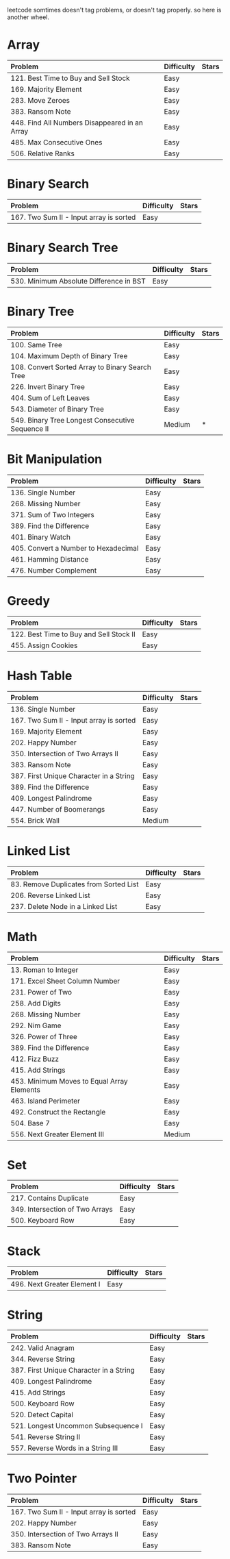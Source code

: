 leetcode somtimes doesn't tag problems, or doesn't tag properly. so here is another wheel.

# Array

| Problem | Difficulty | Stars |
|:-|:-|:-|
| 121. Best Time to Buy and Sell Stock | Easy
| 169. Majority Element | Easy
| 283. Move Zeroes | Easy
| 383. Ransom Note | Easy
| 448. Find All Numbers Disappeared in an Array | Easy
| 485. Max Consecutive Ones | Easy
| 506. Relative Ranks | Easy

# Binary Search

| Problem | Difficulty | Stars |
|:-|:-|:-|
| 167. Two Sum II - Input array is sorted | Easy

# Binary Search Tree

| Problem | Difficulty | Stars |
|:-|:-|:-|
| 530. Minimum Absolute Difference in BST | Easy

# Binary Tree

| Problem | Difficulty | Stars |
|:-|:-|:-|
| 100. Same Tree | Easy
| 104. Maximum Depth of Binary Tree | Easy
| 108. Convert Sorted Array to Binary Search Tree | Easy
| 226. Invert Binary Tree | Easy
| 404. Sum of Left Leaves | Easy
| 543. Diameter of Binary Tree | Easy
| 549. Binary Tree Longest Consecutive Sequence II | Medium | *

# Bit Manipulation

| Problem | Difficulty | Stars |
|:-|:-|:-|
| 136. Single Number | Easy
| 268. Missing Number | Easy
| 371. Sum of Two Integers | Easy
| 389. Find the Difference | Easy
| 401. Binary Watch | Easy
| 405. Convert a Number to Hexadecimal | Easy
| 461. Hamming Distance | Easy |
| 476. Number Complement | Easy |

# Greedy

| Problem | Difficulty | Stars |
|:-|:-|:-|
| 122. Best Time to Buy and Sell Stock II | Easy
| 455. Assign Cookies | Easy

# Hash Table

| Problem | Difficulty | Stars |
|:-|:-|:-|
| 136. Single Number | Easy
| 167. Two Sum II - Input array is sorted | Easy
| 169. Majority Element | Easy
| 202. Happy Number | Easy
| 350. Intersection of Two Arrays II | Easy
| 383. Ransom Note | Easy
| 387. First Unique Character in a String | Easy
| 389. Find the Difference | Easy
| 409. Longest Palindrome | Easy
| 447. Number of Boomerangs | Easy
| 554. Brick Wall | Medium

# Linked List

| Problem | Difficulty | Stars |
|:-|:-|:-
| 83. Remove Duplicates from Sorted List | Easy
| 206. Reverse Linked List | Easy
| 237. Delete Node in a Linked List | Easy

# Math

| Problem | Difficulty | Stars |
|:-|:-|:-|
| 13. Roman to Integer | Easy
| 171. Excel Sheet Column Number | Easy
| 231. Power of Two | Easy
| 258. Add Digits | Easy
| 268. Missing Number | Easy
| 292. Nim Game | Easy
| 326. Power of Three | Easy
| 389. Find the Difference | Easy
| 412. Fizz Buzz | Easy |
| 415. Add Strings | Easy
| 453. Minimum Moves to Equal Array Elements | Easy
| 463. Island Perimeter | Easy |
| 492. Construct the Rectangle | Easy
| 504. Base 7 | Easy
| 556. Next Greater Element III | Medium

# Set

| Problem | Difficulty | Stars |
|:-|:-|:-|
| 217. Contains Duplicate | Easy
| 349. Intersection of Two Arrays | Easy
| 500. Keyboard Row | Easy |

# Stack

| Problem | Difficulty | Stars |
|:-|:-|:-|
| 496. Next Greater Element I | Easy |

# String

| Problem | Difficulty | Stars |
|:-|:-|:-|
| 242. Valid Anagram | Easy
| 344. Reverse String | Easy |
| 387. First Unique Character in a String | Easy
| 409. Longest Palindrome | Easy
| 415. Add Strings | Easy
| 500. Keyboard Row | Easy |
| 520. Detect Capital | Easy
| 521. Longest Uncommon Subsequence I | Easy
| 541. Reverse String II | Easy
| 557. Reverse Words in a String III | Easy

# Two Pointer

| Problem | Difficulty | Stars |
|:-|:-|:-|
| 167. Two Sum II - Input array is sorted | Easy
| 202. Happy Number | Easy
| 350. Intersection of Two Arrays II | Easy
| 383. Ransom Note | Easy
